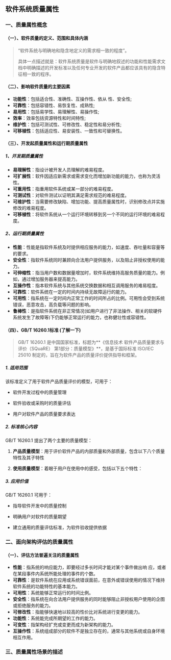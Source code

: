 ## 软件系统质量属性

### 一、质量属性概念

#### （一）、软件质量的定义、范围和具体内涵

> “软件系统与明确地和隐含地定义的需求相一致的程度”。
>
> 具体一点描述就是：软件系统质量是软件与明确地叙述的功能和性能需求文档中明确描述的开发标准以及任何专业开发的软件产品都应该具有的隐含特征相一致的程序。

#### （二）、影响软件质量的主要因素

- **功能性**：包括适合性、准确性、互操作性、依从 性、安全性;
- **可靠性**：包括容错性、易恢复性、成熟性;
- **易用性**：包括易学性、易理解性、易操作性;
- **效率**：效率包括资源特性和时间特性;
- **维护性**：包括可测试性、可修改性、稳定性和易分析性;
- **可移植性**：包括适应性、易安装性、一致性和可替换性。

#### （三）、开发起质量属性和运行期质量属性

##### 1、开发期质量属性

- **易理解性**：指设计被开发人员理解的难易程度。
- **可扩展性**：软件因适应新需求或需求变化而增加新功能的能力，也称为灵活性。
- **可重用性**：指重用软件系统或某一部分的难易程度。
- **可测试性**：对软件测试以证明其满足需求规范的难易程度。
- **可维护性**：当需要修改缺陷、增加功能、提高质量属性时，识别修改点并实施修改的难易程度。
- **可移植性**：将软件系统从一个运行环境转移到另一个不同的运行环境的难易程度。

##### 2、运行期质量属性

- **性能**：性能是指软件系统及时提供相应服务的能力，如速度、吞吐量和容量等的要求。
- **安全性**：指软件系统同时兼顾向合法用户提供服务，以及阻止非授权使用的能力。
- **可伸缩性**：指当用户数和数据量增加时，软件系统维持高服务质量的能力。例如，通过增加服务器来提高能力。
- **互操作性**：指本软件系统与其他系统交换数据和相互调用服务的难易程度。
- **可靠性**：软件系统在一定的时间内持续无故障运行的能力。
- **可用性**：指系统在一定时间内正常工作的时间所占的比例。可用性会受到系统错误，恶意攻击，高负载等问题的影响。
- **鲁棒性**：是指软件系统在非正常情况(如用户进行了非法操作、相关的软硬件系统发生了故障等)下仍能够正常运行的能力，也称健壮性或容错性。

#### （四）、GB/T 16260.1标准 (了解一下)

> GB/T 16260.1 是中国国家标准，标题为**《信息技术 软件产品质量要求与评价（SQuaRE） 第1部分：质量模型》**，是基于国际标准 ISO/IEC 25010 制定的，旨在为软件产品的质量评价提供指导和框架。

##### 1. 适用范围

该标准定义了用于软件产品质量评价的模型，可用于：

- 软件开发过程中的质量管理

- 软件验收或采购时的质量评估

- 用户对软件产品的质量要求表达

##### 2. 标准核心内容

GB/T 16260.1 提出了两个主要的质量模型：

1. **产品质量模型**：用于评价软件产品的内部质量和外部质量，包含以下八个质量特性及其子特性

2. **使用质量模型**：着眼于用户在使用中的感受，包括以下五个特性：

##### 3. 应用价值

GB/T 16260.1 可用于：

- 指导软件开发中的质量控制

- 明确用户对软件的质量期望

- 建立通用的质量评估标准，为软件验收提供依据



### 二、面向架构评估的质量属性

#### （一）、评估方法普遍关注的质量属性

- **性能**：指系统的响应能力，即要经过多长时间才能对某个事件做出响 应，或者在某段事件内系统所能处理的事件的个数。
- **可靠性**：是软件系统在应用或系统错误面前，在意外或错误使用的情况下维持 软件系统的功能特性的基本能力。
- **可用性**：系统能够正常运行的时间比例。
- **安全性**：指系统在向合法用户提供服务的同时能够阻止非授权用户使用的企图 或拒绝服务的能力。
- **可修改性**：指能够快速地以较高的性价比对系统进行变更的能力。
- **功能性**：系统能完成所期望的工作的能力。
- **可变性**：指架构经扩充或变更而成为新架构的能力。
- **互操作性**：系统组成部分的软件不是独立存在的，通常与其他系统或自身环境相互作用。



### 三、质量属性场景的描述

